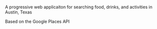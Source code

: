 A progressive web applicaiton for searching food, drinks, and activities in Austin, Texas

Based on the Google Places API
